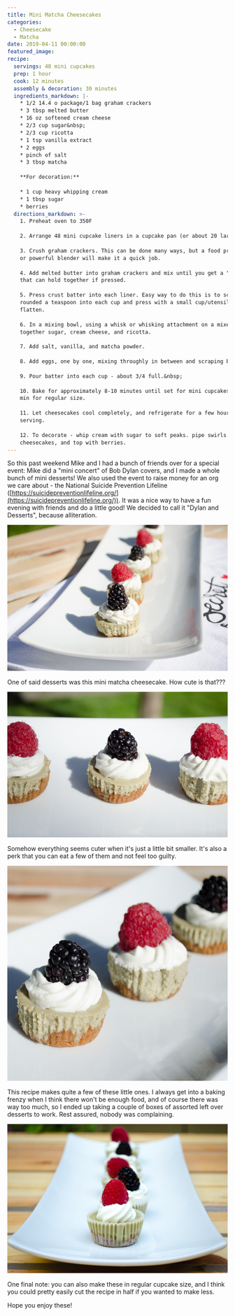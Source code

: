 ```yaml
---
title: Mini Matcha Cheesecakes
categories:
  - Cheesecake
  - Matcha
date: 2019-04-11 00:00:00
featured_image:
recipe:
  servings: 48 mini cupcakes
  prep: 1 hour
  cook: 12 minutes
  assembly & decoration: 30 minutes
  ingredients_markdown: |-
    * 1/2 14.4 o package/1 bag graham crackers
    * 3 tbsp melted butter
    * 16 oz softened cream cheese
    * 2/3 cup sugar&nbsp;
    * 2/3 cup ricotta
    * 1 tsp vanilla extract
    * 2 eggs
    * pinch of salt
    * 3 tbsp matcha

    **For decoration:**

    * 1 cup heavy whipping cream
    * 1 tbsp sugar
    * berries
  directions_markdown: >-
    1. Preheat oven to 350F

    2. Arrange 48 mini cupcake liners in a cupcake pan (or about 20 large ones)

    3. Crush graham crackers. This can be done many ways, but a food processor
    or powerful blender will make it a quick job.

    4. Add melted butter into graham crackers and mix until you get a "batter"
    that can hold together if pressed.

    5. Press crust batter into each liner. Easy way to do this is to scoop a
    rounded a teaspoon into each cup and press with a small cup/utensil to
    flatten.

    6. In a mixing bowl, using a whisk or whisking attachment on a mixer, whisk
    together sugar, cream cheese, and ricotta.

    7. Add salt, vanilla, and matcha powder.

    8. Add eggs, one by one, mixing throughly in between and scraping bowl.

    9. Pour batter into each cup - about 3/4 full.&nbsp;

    10. Bake for approximately 8-10 minutes until set for mini cupcakes, or 20
    min for regular size.

    11. Let cheesecakes cool completely, and refrigerate for a few hours before
    serving.

    12. To decorate - whip cream with sugar to soft peaks. pipe swirls on
    cheesecakes, and top with berries.
---
```


So this past weekend Mike and I had a bunch of friends over for a special event: Mike did a "mini concert" of Bob Dylan covers, and I made a whole bunch of mini desserts\! We also used the event to raise money for an org we care about - the National Suicide Prevention Lifeline ([https://suicidepreventionlifeline.org/](https://suicidepreventionlifeline.org/)). It was a nice way to have a fun evening with friends and do a little good\! We decided to call it "Dylan and Desserts", because alliteration.

![](/uploads/dsc-0574.jpg)

One of said desserts was this mini matcha cheesecake. How cute is that??? 

![](/uploads/dsc-0558.jpg)

Somehow everything seems cuter when it's just a little bit smaller. It's also a perk that you can eat a few of them and not feel too guilty.

![](/uploads/dsc-0579.jpg)

This recipe makes quite a few of these little ones. I always get into a baking frenzy when I think there won't be enough food, and of course there was way too much, so I ended up taking a couple of boxes of assorted left over desserts to work. Rest assured, nobody was complaining.

![](/uploads/dsc-0469.jpg)

One final note: you can also make these in regular cupcake size, and I think you could pretty easily cut the recipe in half if you wanted to make less.

Hope you enjoy these\!